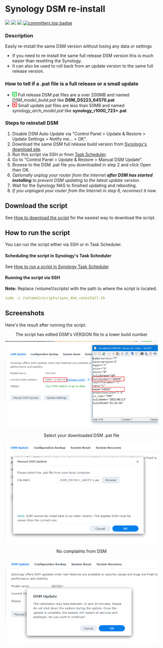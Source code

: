 # Synology DSM re-install

<a href="https://github.com/007revad/Synology_DSM_reinstall/releases"><img src="https://img.shields.io/github/release/007revad/Synology_DSM_reinstall.svg"></a>
<a href="https://hits.seeyoufarm.com"><img src="https://hits.seeyoufarm.com/api/count/incr/badge.svg?url=https%3A%2F%2Fgithub.com%2F007revad%2FDSM_reinstallh&count_bg=%2379C83D&title_bg=%23555555&icon=&icon_color=%23E7E7E7&title=hits&edge_flat=false"/></a>
[![](https://img.shields.io/static/v1?label=Sponsor&message=%E2%9D%A4&logo=GitHub&color=%23fe8e86)](https://github.com/sponsors/007revad)
[![committers.top badge](https://user-badge.committers.top/australia/007revad.svg)](https://user-badge.committers.top/australia/007revad)

### Description
Easily re-install the same DSM version without losing any data or settings

  - If you need to re-install the same full release DSM version this is much easier than resetting the Synology.
  - It can also be used to roll back from an update version to the same full release version.

### How to tell if a .pat file is a full release or a small update
  - <img src="images/tick.svg" width="15" height="15"> Full release DSM pat files are a over 200MB and named *DSM_model_build.pat* like **DSM_DS223_64570.pat**
  - <img src="images/cross.svg" width="15" height="15"> Small update pat files are less than 50MB and named *synology_arch_model.pat* like **synology_r1000_723+.pat**

### Steps to reinstall DSM
1. Disable DSM Auto Update via "Control Panel > Update & Restore > Update Settings > Notify me... > OK".
2. Download the same DSM full release build version from <a href=https://archive.synology.com/download/Os/DSM/>Synology's download site</a>.
3. Run this script via SSH or from <a href=how_to_run_from_scheduler.md/>Task Scheduler</a>.
4. Go to "Control Panel > Update & Restore > Manual DSM Update".
5. Browse to the DSM .pat file you downloaded in step 2 and click Open then OK.
6. *Optionally unplug your router from the Internet **after DSM has started installing** to prevent DSM updating to the latest update version.*
7. Wait for the Synology NAS to finished updating and rebooting.
8. *If you unpluged your router from the Internet in step 6, reconnect it now.*

## Download the script

See <a href=images/how_to_download_generic.png/>How to download the script</a> for the easiest way to download the script.

## How to run the script
You can run the script either via SSH or in Task Scheduler.

#### Scheduling the script in Synology's Task Scheduler
See <a href=how_to_run_from_scheduler.md/>How to run a script in Synology Task Scheduler</a>

#### Running the script via SSH
**Note:** Replace /volume1/scripts/ with the path to where the script is located.
```YAML
sudo -i /volume1/scripts/syno_dsm_reinstall.sh
```

## Screenshots
Here's the result after running the script.

<p align="center">The script has edited DSM's VERSION file to a lower build number</p>
<p align="center"><img src="/images/reinstall_dsm_step-1.png"></p>

<p align="center">Select your downloaded DSM .pat file</p>
<p align="center"><img src="/images/reinstall_dsm_step-2.png"></p>

<p align="center">No complaints from DSM</p>
<p align="center"><img src="/images/reinstall_dsm_step-3.png"></p>
